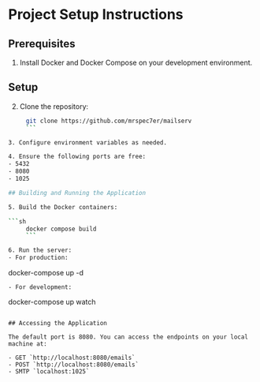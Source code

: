 # Project Setup Instructions

## Prerequisites

1. Install Docker and Docker Compose on your development environment.

## Setup

2. Clone the repository:

````sh
     git clone https://github.com/mrspec7er/mailserv
     ```

3. Configure environment variables as needed.

4. Ensure the following ports are free:
- 5432
- 8080
- 1025

## Building and Running the Application

5. Build the Docker containers:

```sh
     docker compose build
     ```

6. Run the server:
- For production:
````

docker-compose up -d

```
- For development:
```

docker-compose up watch

```

## Accessing the Application

The default port is 8080. You can access the endpoints on your local machine at:

- GET `http://localhost:8080/emails`
- POST `http://localhost:8080/emails`
- SMTP `localhost:1025`

```
